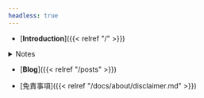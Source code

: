 ```yaml
---
headless: true
---
```


- [**Introduction**]({{< relref "/" >}})

<details>
 <summary>Notes</summary>

- 
 - [**プログラミング**]({{< relref "/docs/programming/jp_index.md" >}})
 - [**CTF**]({{< relref "/docs/ctf/ctf_index.md" >}})

</details>

- [**Blog**]({{< relref "/posts" >}})

- [免責事項]({{< relref "/docs/about/disclaimer.md" >}})
